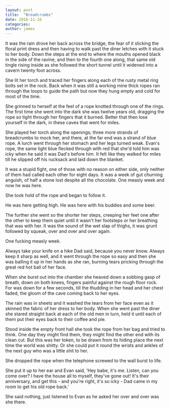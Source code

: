 ```yaml
---
layout: post
title:  "Breadcrumbs"
date: 2016-11-16
categories: 
author: james
---
```


It was the rain drove her back across the bridge, the fear of it
slicking the floral print dress and then having to walk past the diner
letches with it stuck to her body. Down the steps at the end to where
the mouths opened black in the side of the ravine, and then to the
fourth one along, that same old tingle rising inside as she followed the
short tunnel until it widened into a cavern twenty foot across.

She lit her torch and traced her fingers along each of the rusty metal
ring bolts set in the rock. Back when it was still a working mine thick
ropes ran through the loops to guide the path but now they hung empty
and cold for most of the time.

She grinned to herself at the feel of a rope knotted through one of the
rings. The first time she went into the dark she was twelve years old,
dragging the rope so tight through her fingers that it burned. Better
that then lose yourself in the dark, in these caves that went for miles.

She played her torch along the openings; three more strands of
breadcrumbs to mock her, and there, at the far end was a strand of blue
rope. A lurch went through her stomach and her legs turned weak. Evan's
rope, the same light blue flecked through with red that she'd told him
was icky when he said it was Dad's before him. It felt like they walked
for miles till he slipped off his rucksack and laid down the blanket.

It was a stupid fight, one of those with no reason on either side, only
neither of them had called each other for eight days. It was a week of
gut churning anguish, of half a stone lost despite all the chocolate.
One measly week and now he was here.

She took hold of the rope and began to follow it.

He was here getting high. He was here with his buddies and some beer.

The further she went so the shorter her steps, creeping her feet one
after the other to keep them quiet until it wasn't her footsteps or her
breathing that was with her. It was the sound of the wet slap of thighs,
it was grunt followed by squeak, over and over and over again.

One fucking measly week.

Always take your knife on a hike Dad said, because you never know.
Always keep it sharp as well, and it went through the rope so easy and
then she was balling it up in her hands as she ran, burning tears
pricking through the great red hot ball of her face.

When she burst out into the chamber she heaved down a sobbing gasp of
breath, down on both knees, fingers painful against the rough floor
rock. For was down for a few seconds, till the thudding in her head and
her chest faded, the gloom of the cave coming back to her eyes.

The rain was in sheets and it washed the tears from her face even as it
skinned the fabric of her dress to her body. When she went past the
diner she stared straight back at each of the old men in turn, held it
until each of them put their eyes back to their coffee and pie.

Stood inside the empty front hall she took the rope from her bag and
tried to think. One day they might find them, they might find the other
end with its clean cut. But this was her token, to be drawn from its
hiding place the next time the world was shitty. Or she could put it
round the wrists and ankles of the next guy who was a little shit to
her.

She dropped the rope when the telephone screwed to the wall burst to
life.

She put it up to her ear and Evan said, 'Hey babe, it's me. Listen, can
you come over? I have the house all to myself, they've gone out! It's
their anniversary, and get this - and you're right, it's so icky - Dad
came in my room to get his old rope back.'

She said nothing, just listened to Evan as he asked her over and over
was she there.
